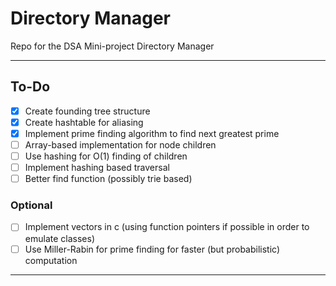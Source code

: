 # Directory Manager

Repo for the DSA Mini-project Directory Manager

---

## To-Do

- [x] Create founding tree structure
- [x] Create hashtable for aliasing
- [x] Implement prime finding algorithm to find next greatest prime
- [ ] Array-based implementation for node children
- [ ] Use hashing for O(1) finding of children
- [ ] Implement hashing based traversal
- [ ] Better find function (possibly trie based)

### Optional

- [ ] Implement vectors in c (using function pointers if possible in order to emulate classes)
- [ ] Use Miller-Rabin for prime finding for faster (but probabilistic) computation

---
